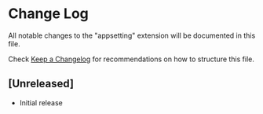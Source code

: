 # Change Log

All notable changes to the "appsetting" extension will be documented in this file.

Check [Keep a Changelog](http://keepachangelog.com/) for recommendations on how to structure this file.

## [Unreleased]

- Initial release